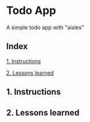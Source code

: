 # Todo App
A simple todo app with "aisles"


## Index

[1. Instructions](#1-instructions/) 

[2. Lessons learned](#2-lessons-learned)



## 1. Instructions



## 2. Lessons learned
### 